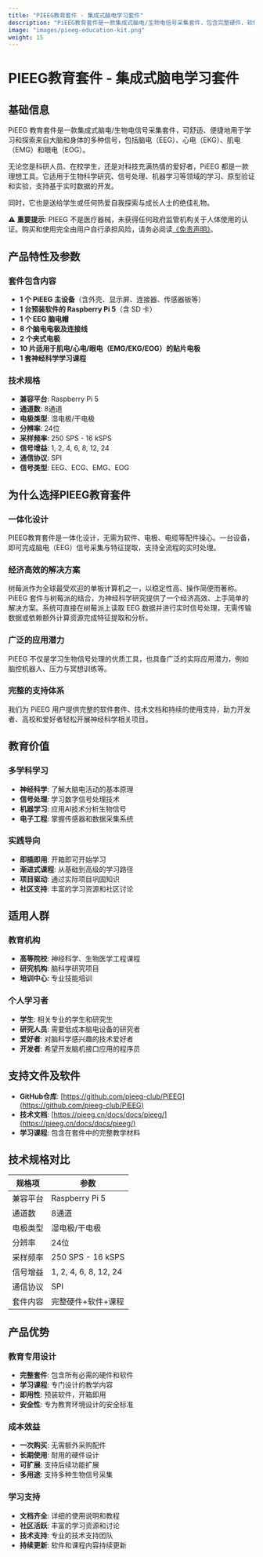 ```yaml
---
title: "PIEEG教育套件 - 集成式脑电学习套件"
description: "PiEEG教育套件是一款集成式脑电/生物电信号采集套件，包含完整硬件、软件和学习课程"
image: "images/pieeg-education-kit.png"
weight: 15
---
```


# PIEEG教育套件 - 集成式脑电学习套件

## 基础信息

PiEEG 教育套件是一款集成式脑电/生物电信号采集套件，可舒适、便捷地用于学习和探索来自大脑和身体的多种信号，包括脑电（EEG）、心电（EKG）、肌电（EMG）和眼电（EOG）。

无论您是科研人员、在校学生，还是对科技充满热情的爱好者，PiEEG 都是一款理想工具。它适用于生物科学研究、信号处理、机器学习等领域的学习、原型验证和实验，支持基于实时数据的开发。

同时，它也是送给学生或任何热爱自我探索与成长人士的绝佳礼物。

⚠️ **重要提示**: PIEEG 不是医疗器械，未获得任何政府监管机构关于人体使用的认证。购买和使用完全由用户自行承担风险，请务必阅读[《免责声明》](/disclaimer/)。

## 产品特性及参数

### 套件包含内容
- **1 个 PiEEG 主设备**（含外壳、显示屏、连接器、传感器板等）
- **1 台预装软件的 Raspberry Pi 5**（含 SD 卡）
- **1 个 EEG 脑电帽**
- **8 个脑电电极及连接线**
- **2 个夹式电极**
- **10 片适用于肌电/心电/眼电（EMG/EKG/EOG）的贴片电极**
- **1 套神经科学学习课程**

### 技术规格
- **兼容平台**: Raspberry Pi 5
- **通道数**: 8通道
- **电极类型**: 湿电极/干电极
- **分辨率**: 24位
- **采样频率**: 250 SPS - 16 kSPS
- **信号增益**: 1, 2, 4, 6, 8, 12, 24
- **通信协议**: SPI
- **信号类型**: EEG、ECG、EMG、EOG

## 为什么选择PIEEG教育套件

### 一体化设计
PIEEG教育套件是一体化设计，无需为软件、电极、电缆等配件操心。一台设备，即可完成脑电（EEG）信号采集与特征提取，支持全流程的实时处理。

### 经济高效的解决方案
树莓派作为全球最受欢迎的单板计算机之一，以稳定性高、操作简便而著称。PiEEG 套件与树莓派的结合，为神经科学研究提供了一个经济高效、上手简单的解决方案。系统可直接在树莓派上读取 EEG 数据并进行实时信号处理，无需传输数据或依赖额外计算资源完成特征提取和分析。

### 广泛的应用潜力
PiEEG 不仅是学习生物信号处理的优质工具，也具备广泛的实际应用潜力，例如脑控机器人、压力与冥想训练等。

### 完整的支持体系
我们为 PiEEG 用户提供完整的软件套件、技术文档和持续的使用支持，助力开发者、高校和爱好者轻松开展神经科学相关项目。

## 教育价值

### 多学科学习
- **神经科学**: 了解大脑电活动的基本原理
- **信号处理**: 学习数字信号处理技术
- **机器学习**: 应用AI技术分析生物信号
- **电子工程**: 掌握传感器和数据采集系统

### 实践导向
- **即插即用**: 开箱即可开始学习
- **渐进式课程**: 从基础到高级的学习路径
- **项目驱动**: 通过实际项目巩固知识
- **社区支持**: 丰富的学习资源和社区讨论

## 适用人群

### 教育机构
- **高等院校**: 神经科学、生物医学工程课程
- **研究机构**: 脑科学研究项目
- **培训中心**: 专业技能培训

### 个人学习者
- **学生**: 相关专业的学生和研究生
- **研究人员**: 需要低成本脑电设备的研究者
- **爱好者**: 对脑科学感兴趣的技术爱好者
- **开发者**: 希望开发脑机接口应用的程序员

## 支持文件及软件

- **GitHub仓库**: [https://github.com/pieeg-club/PiEEG](https://github.com/pieeg-club/PiEEG)
- **技术文档**: [https://pieeg.cn/docs/docs/pieeg/](https://pieeg.cn/docs/docs/pieeg/)
- **学习课程**: 包含在套件中的完整教学材料

## 技术规格对比

| 规格项 | 参数 |
|--------|------|
| 兼容平台 | Raspberry Pi 5 |
| 通道数 | 8通道 |
| 电极类型 | 湿电极/干电极 |
| 分辨率 | 24位 |
| 采样频率 | 250 SPS - 16 kSPS |
| 信号增益 | 1, 2, 4, 6, 8, 12, 24 |
| 通信协议 | SPI |
| 套件内容 | 完整硬件+软件+课程 |

## 产品优势

### 教育专用设计
- **完整套件**: 包含所有必需的硬件和软件
- **学习课程**: 专门设计的教学内容
- **即用性**: 预装软件，开箱即用
- **安全性**: 专为教育环境设计的安全标准

### 成本效益
- **一次购买**: 无需额外采购配件
- **长期使用**: 耐用的硬件设计
- **可扩展**: 支持后续功能扩展
- **多用途**: 支持多种生物信号采集

### 学习支持
- **文档齐全**: 详细的使用说明和教程
- **社区活跃**: 丰富的学习资源和讨论
- **技术支持**: 专业的技术支持团队
- **持续更新**: 软件和课程内容持续更新 